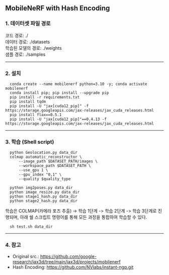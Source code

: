 ## MobileNeRF with Hash Encoding

### 1. 데이터셋 파일 경로

  코드 경로: ./ <br>
  데이터 경로: ./datasets <br>
  학습된 모델의 경로: ./weights <br>
  샘플 경로: ./samples <br>

****


### 2. 설치

      conda create --name mobilenerf python=3.10 -y; conda activate mobilenerf
      conda install pip; pip install --upgrade pip
      pip install -r requirements.txt
      pip install tqdm
      pip install -U "jax[cuda12_pip]" -f https://storage.googleapis.com/jax-releases/jax_cuda_releases.html
      pip install flax==0.5.1
      pip install -U "jax[cuda12_pip]"==0.4.13 -f https://storage.googleapis.com/jax-releases/jax_cuda_releases.html
      
****

### 3. 학습 (Shell script)

      python Geolocation.py data_dir
      colmap automatic_reconstructor \
          --image_path $DATASET_PATH/images \
          --workspace_path $DATASET_PATH \
          --use_gpu 1 \
          --gpu_index "0,1" \
          --quality $quality_type

      python img2poses.py data_dir
      python image_resize.py data_dir
      python stage1_hash.py data_dir
      python stage2_hash.py data_dir
      
학습은 COLMAP(카메라 포즈 추출) -> 학습 1단계 -> 학습 2단계 -> 학습 3단계로 진행되며, 아래 쉘 스크립트 명령어를 통해 모든 과정을 통합하여 학습할 수 있다.

      sh test.sh data_dir

****


### 4. 참고

* Original src.: https://github.com/google-research/jax3d/tree/main/jax3d/projects/mobilenerf
* Hash Encoding: https://github.com/NVlabs/instant-ngp.git
      
      
<br>
